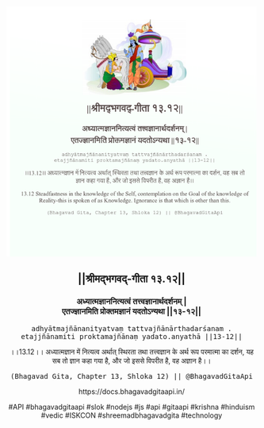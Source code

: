 <img src="../../asset/BG_13_12.png"/>
<center><h2>||श्रीमद्‍भगवद्‍-गीता १३.१२||</h2>
<h3>अध्यात्मज्ञाननित्यत्वं तत्त्वज्ञानार्थदर्शनम् |<br/>एतज्ज्ञानमिति प्रोक्तमज्ञानं यदतोऽन्यथा ||१३-१२||</h3>
<pre>adhyātmajñānanityatvaṃ tattvajñānārthadarśanam .<br/>etajjñānamiti proktamajñānaṃ yadato.anyathā ||13-12||</pre>
<p>।।13.12।। अध्यात्मज्ञान में नित्यत्व अर्थात् स्थिरता तथा तत्त्वज्ञान के अर्थ रूप परमात्मा का दर्शन, यह सब तो ज्ञान कहा गया है, और जो इससे विपरीत है, वह अज्ञान है।।</p>
<pre>(Bhagavad Gita, Chapter 13, Shloka 12) || @BhagavadGitaApi</pre><p>https://docs.bhagavadgitaapi.in/</p><p>#API #bhagavadgitaapi #slok #nodejs #js #api #gitaapi #krishna #hinduism #vedic #ISKCON #shreemadbhagavadgita #technology</p></center>